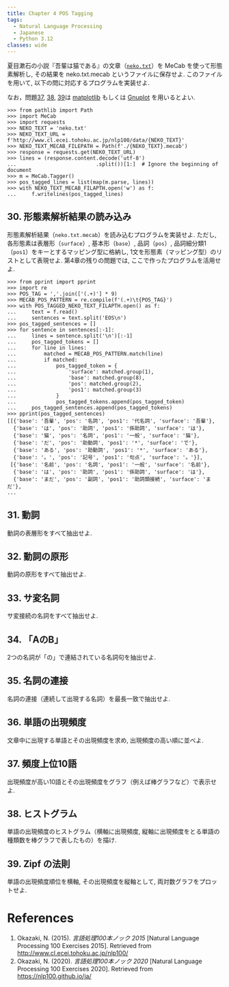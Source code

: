 ```yaml
---
title: Chapter 4 POS Tagging
tags:
  - Natural Language Processing
  - Japanese
  - Python 3.12
classes: wide
---
```


夏目漱石の小説『吾輩は猫である』の文章（[`neko.txt`](http://www.cl.ecei.tohoku.ac.jp/nlp100/data/neko.txt)）を MeCab を使って形態素解析し, その結果を neko.txt.mecab というファイルに保存せよ. このファイルを用いて, 以下の問に対応するプログラムを実装せよ.

なお，問題[37](https://stmsy.github.io/nlp-100-exercises-chatper-04/#37-%E9%A0%BB%E5%BA%A6%E4%B8%8A%E4%BD%8D10%E8%AA%9E), [38](https://stmsy.github.io/nlp-100-exercises-chatper-04/#38-%E3%83%92%E3%82%B9%E3%83%88%E3%82%B0%E3%83%A9%E3%83%A0), [39](https://stmsy.github.io/nlp-100-exercises-chatper-04/#39-zipf-%E3%81%AE%E6%B3%95%E5%89%87)は [matplotlib](http://matplotlib.org/) もしくは [Gnuplot](http://www.gnuplot.info/) を用いるとよい.

```shell
>>> from pathlib import Path
>>> import MeCab
>>> import requests
>>> NEKO_TEXT = 'neko.txt'
>>> NEKO_TEXT_URL = f'http://www.cl.ecei.tohoku.ac.jp/nlp100/data/{NEKO_TEXT}'
>>> NEKO_TEXT_MECAB_FILEPATH = Path(f'./{NEKO_TEXT}.mecab')
>>> response = requests.get(NEKO_TEXT_URL)
>>> lines = (response.content.decode('utf-8')
...                          .split())[1:]  # Ignore the beginning of document
>>> m = MeCab.Tagger()
>>> pos_tagged_lines = list(map(m.parse, lines))
>>> with NEKO_TEXT_MECAB_FILAPTH.open('w') as f:
...     f.writelines(pos_tagged_lines)
```

## 30. 形態素解析結果の読み込み

形態素解析結果（`neko.txt.mecab`）を読み込むプログラムを実装せよ. ただし, 各形態素は表層形（`surface`）, 基本形（`base`）, 品詞（`pos`）, 品詞細分類1（`pos1`）をキーとするマッピング型に格納し, 1文を形態素（マッピング型）のリストとして表現せよ. 第4章の残りの問題では, ここで作ったプログラムを活用せよ.

```shell
>>> from pprint import pprint
>>> import re
>>> POS_TAG = ','.join(['(.+)'] * 9)
>>> MECAB_POS_PATTERN = re.compile(f'(.+)\t{POS_TAG}')
>>> with POS_TAGGED_NEKO_TEXT_FILAPTH.open() as f:
...     text = f.read()
...     sentences = text.split('EOS\n')
>>> pos_tagged_sentences = []
>>> for sentence in sentences[:-1]:
...     lines = sentence.split('\n')[:-1]
...     pos_tagged_tokens = []
...     for line in lines:
...         matched = MECAB_POS_PATTERN.match(line)
...         if matched:
...             pos_tagged_token = {
...                 'surface': matched.group(1),
...                 'base': matched.group(8),
...                 'pos': matched.group(2),
...                 'pos1': matched.group(3)
...             }
...             pos_tagged_tokens.append(pos_tagged_token)
...     pos_tagged_sentences.append(pos_tagged_tokens)
>>> pprint(pos_tagged_sentences)
[[{'base': '吾輩', 'pos': '名詞', 'pos1': '代名詞', 'surface': '吾輩'},
  {'base': 'は', 'pos': '助詞', 'pos1': '係助詞', 'surface': 'は'},
  {'base': '猫', 'pos': '名詞', 'pos1': '一般', 'surface': '猫'},
  {'base': 'だ', 'pos': '助動詞', 'pos1': '*', 'surface': 'で'},
  {'base': 'ある', 'pos': '助動詞', 'pos1': '*', 'surface': 'ある'},
  {'base': '。', 'pos': '記号', 'pos1': '句点', 'surface': '。'}],
 [{'base': '名前', 'pos': '名詞', 'pos1': '一般', 'surface': '名前'},
  {'base': 'は', 'pos': '助詞', 'pos1': '係助詞', 'surface': 'は'},
  {'base': 'まだ', 'pos': '副詞', 'pos1': '助詞類接続', 'surface': 'まだ'},
...
```

## 31. 動詞

動詞の表層形をすべて抽出せよ.

## 32. 動詞の原形

動詞の原形をすべて抽出せよ.

## 33. サ変名詞

サ変接続の名詞をすべて抽出せよ.

## 34. 「AのB」

2つの名詞が「の」で連結されている名詞句を抽出せよ.

## 35. 名詞の連接

名詞の連接（連続して出現する名詞）を最長一致で抽出せよ.

## 36. 単語の出現頻度

文章中に出現する単語とその出現頻度を求め, 出現頻度の高い順に並べよ.

## 37. 頻度上位10語

出現頻度が高い10語とその出現頻度をグラフ（例えば棒グラフなど）で表示せよ.

## 38. ヒストグラム

単語の出現頻度のヒストグラム（横軸に出現頻度, 縦軸に出現頻度をとる単語の種類数を棒グラフで表したもの）を描け.

## 39. Zipf の法則

単語の出現頻度順位を横軸, その出現頻度を縦軸として, 両対数グラフをプロットせよ.

# References
1. Okazaki, N. (2015). *言語処理100本ノック 2015* [Natural Language Processing 100 Exercises 2015]. Retrieved from http://www.cl.ecei.tohoku.ac.jp/nlp100/
2. Okazaki, N. (2020). *言語処理100本ノック 2020* [Natural Language Processing 100 Exercises 2020]. Retrieved from https://nlp100.github.io/ja/
